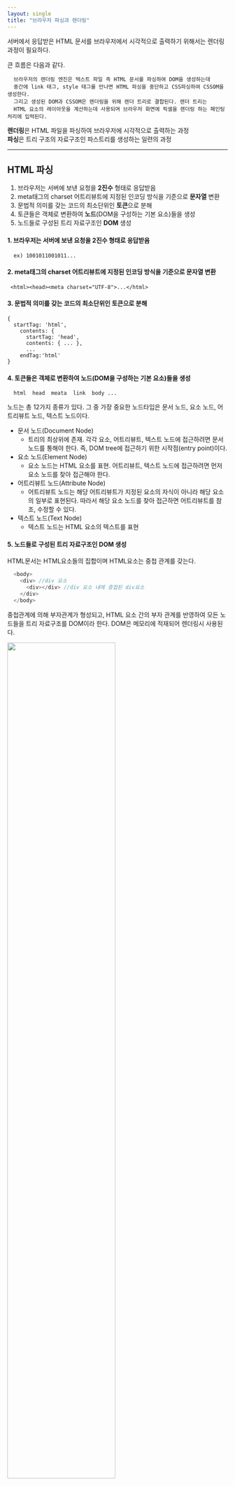 ```yaml
---
layout: single
title: "브라우저 파싱과 렌더링"
---
```


서버에서 응답받은 HTML 문서를 브라우저에서 시각적으로 출력하기 위해서는 렌더링 과정이 필요하다. 

큰 흐름은 다음과 같다.
```
  브라우저의 렌더링 엔진은 텍스트 파일 즉 HTML 문서를 파싱하여 DOM을 생성하는데
  중간에 link 태그, style 태그를 만나면 HTML 파싱을 중단하고 CSS파싱하여 CSSOM을 생성한다. 
  그리고 생성된 DOM과 CSSOM은 렌더링을 위해 렌더 트리로 결합된다. 렌더 트리는
  HTML 요소의 레이아웃을 계산하는데 사용되며 브라우저 화면에 픽셀을 렌더링 하는 페인팅 처리에 입력된다.
```
  **렌더링**은 HTML 파일을 파싱하여 브라우저에 시각적으로 출력하는 과정  
  **파싱**은 트리 구조의 자료구조인 파스트리를 생성하는 일련의 과정  

***

## HTML 파싱

1) 브라우저는 서버에 보낸 요청을 **2진수** 형태로 응답받음
2) meta태그의 charset 어트리뷰트에 지정된 인코딩 방식을 기준으로 **문자열** 변환  
3) 문법적 의미를 갖는 코드의 최소단위인 **토큰**으로 분해  
4) 토큰들은 객체로 변환하여 **노드**(DOM을 구성하는 기본 요소)들을 생성  
5) 노드들로 구성된 트리 자료구조인 **DOM** 생성

#### 1. 브라우저는 서버에 보낸 요청을 **2진수** 형태로 응답받음
```
  ex) 1001011001011...
```

#### 2. meta태그의 charset 어트리뷰트에 지정된 인코딩 방식을 기준으로 문자열 변환    

 ```
  <html><head><meta charset="UTF-8">...</html>
 ```

#### 3.  문법적 의미를 갖는 코드의 최소단위인 토큰으로 분해

  ```
  {  
    startTag: 'html',
      contents: {
        startTag: 'head',
        contents: { ... },
        ...
      endTag:'html'
  }
  ```

#### 4. 토큰들은 객체로 변환하여 노드(DOM을 구성하는 기본 요소)들을 생성

```
  html  head  meata  link  body ...
```

노드는 총 12가지 종류가 있다. 그 중 가장 중요한 노드타입은 
문서 노드, 요소 노드, 어트리뷰트 노드, 텍스트 노드이다.
  * 문서 노드(Document Node)
    * 트리의 최상위에 존재. 각각 요소, 어트리뷰트, 텍스트 노드에 접근하려면 문서 노드를 통해야 한다. 즉, DOM tree에 접근하기 위한 시작점(entry point)이다.
  * 요소 노드(Element Node)
    * 요소 노드는 HTML 요소를 표현. 어트리뷰트, 텍스트 노드에 접근하려면 먼저 요소 노드를 찾아 접근해야 한다.
  * 어트리뷰트 노드(Attribute Node)
    * 어트리뷰트 노드는 해당 어트리뷰트가 지정된 요소의 자식이 아니라 해당 요소의 일부로 표현된다. 따라서 해당 요소 노드를 찾아 접근하면 어트리뷰트를 참조, 수정할 수 있다.
  * 텍스트 노드(Text Node)
    * 텍스트 노드는 HTML 요소의 텍스트를 표현

#### 5. 노드들로 구성된 트리 자료구조인 DOM 생성

HTML문서는 HTML요소들의 집합이며 HTML요소는 중첩 관계를 갖는다. 

``` javascript
  <body>
    <div> //div 요소
      <div></div> //div 요소 내에 중첩된 div요소
    </div>
  </body>
```

중첩관계에 의해 부자관계가 형성되고, HTML 요소 간의 부자 관계를 반영하여 모든 노드들을 트리 자료구조를 DOM이라 한다. DOM은 메모리에 적재되어 렌더링시 사용된다.

<img src="https://user-images.githubusercontent.com/87258182/142354625-0dba96fb-e463-43f8-826e-ec729712aa56.png" width="70%" height="70%">

##### 결론적으로 HTML문서의 파싱의 결과는 DOM이다.


## CSS 파싱

1. 렌더링 엔진이 HTML을 파싱하다가 link 태그 또는 sytle태그를 만나면 DOM 생성을 일시 중단한다.
2. 어트리뷰트에 지정된 css파일을 서버에 요청
3. HTML파싱과 동일한 파싱과정을 거쳐 CSSOM 생성  
  (2진수 -> 문자 -> 토큰 -> 노드 -> CSSOM )
4. HTML 파싱이 중단된 지점부터 다시 HTML 파싱

CSSOM은 CSS의 상속을 반영
ex) body요소에 font-size 지정시 하위 요소들에도 상속을 반영하여 적용

<img src="https://user-images.githubusercontent.com/87258182/142354902-a83e1f5f-ee45-43a3-b5a5-0d1688fda8c2.png" width="70%" height="70%">

CSS의 파싱의 결과는 CSSOM이다.

## 렌더 트리 생성

DOM과 CSSOM은 렌더링을 위해 렌더 트리로 결합된다. 렌더 트리에는 meta 태그, script 태그 등 실제 화면에 표현되지 않는 노드들은 제거되고 화면에 표현되는 노드들로만 구성된다.

<img src="https://user-images.githubusercontent.com/87258182/142354979-f6ac2c16-bda8-4e13-9b77-9737c8443d58.png" width="80%" height="80%">

## Layout

렌더 트리 노드들이 갖고 있는 스타일과 속성에 따라서 브라우저 화면의 위치와 크기를 계산한다. 즉 레이아웃을 계산한다.

## Paint

브라우저 화면에 픽셀을 렌더링한다.

***

## Javascript 파싱

1. HTML문서를 파싱하다 script태그를 만나면 HTML문서 파싱을 중단하고 렌더링 엔진이 **자바스크립트 엔진**에게 제어권을 넘긴다.
2. script 태그의 src 어트리뷰트에 정의된 파일을 서버에 요청한다.
3. 문법적 의미를 갖는 코드의 최소 단위인 **토큰**들로 분해
4. 토큰에 문법적 의미와 구조를 반영한 트리 구조의 자료구조인 **AST**(Abstract Syntax Tree) 생성
5. AST를 기반으로 사람이 이해 해기 쉬운 소스코드와 비교시 덜 추상적이며 더 간결하고 컴퓨터 중심적인 **바이트 코드**로 변환
6. **인터프리터**에 의해 실행

자바스크립트 엔진은 자바스크립트 코드를 파싱하여 cpu가 이해할 수 있는 저수준 언어(바이트코드)로 변환하고 실행하는 역할을 한다.

## 리플로우와 리페인트

DOM은 js코드를 이용해 제어할 수 있도록 DOM API를 제공하는데 js코드를 이용해 사용해서 DOM이나 CSSOM을 변경한 경우 변경된 DOM과 CSSOM은 다시 렌더트리로 결합되고 변경된 렌더트리를 기반으로 레이아웃과 페인트 과정을 거쳐 화면에 렌더링 한다. 이를 리플로우 리페인트라 한다.

<img width="582" alt="스크린샷 2021-11-18 오후 2 04 31" src="https://user-images.githubusercontent.com/87258182/142355318-1031a2c5-d8e1-4d36-8879-c1f370812a30.png">


리플로우 : 레이아웃 계산 
리페인트 : 재결합된 렌더트리 기반 다시 페인트 하는 것

리플로우와 리페인트가 반드시 같이 동작하는것은 아니다. 레이아웃에 영향을 주는 변경이 없는 경우 리페인트만 동작한다.

***


## 정리
 
```javascript
  <!DOCTYPE html>
  <html>
    <head>
      <meta charset="UTF-8"> //UTF-8로 인코딩
      <link rel="style" href="style.css">//HTML파싱 중단, CSS파일을 파싱 CSSOM생성
    </head>// 다시 HTML 파싱
    <body>
      <h1>Hellow world!</h1>
      // DOM 생성 완료, CSSOM과 결합하여 렌더 트리 생성 -> Layout -> Paint
      <script src="app.js"></script> //JS 파싱 시작 -> AST -> 바이트코드 -> 인터프리터에 의한 실행  
    </body>
  </html>
```

***

> **참조**  
> 
> [모던 자바스크립트 Deep Dive](http://www.yes24.com/Product/Goods/92742567)  
> [poiemWeb](https://poiemaweb.com/js-dom)  
> [위키백과](https://ko.wikipedia.org/wiki/바이트코드)  
